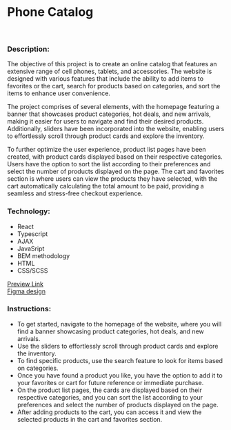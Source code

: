 # Phone Catalog

<br/>

### Description:
The objective of this project is to create an online catalog that features an extensive range of cell phones, tablets, and accessories.
The website is designed with various features that include the ability to add items to favorites or the cart, search for products based on categories, and sort the items to enhance user convenience.

The project comprises of several elements, with the homepage featuring a banner that showcases product categories, hot deals, and new arrivals, making it easier for users to navigate and find their desired products.
Additionally, sliders have been incorporated into the website, enabling users to effortlessly scroll through product cards and explore the inventory.

To further optimize the user experience, product list pages have been created, with product cards displayed based on their respective categories.
Users have the option to sort the list according to their preferences and select the number of products displayed on the page.
The cart and favorites section is where users can view the products they have selected, with the cart automatically calculating the total amount to be paid, providing a seamless and stress-free checkout experience.
<br/>


### Technology:
- React
- Typescript
- AJAX
- JavaSript
- BEM methodology
- HTML
- CSS/SCSS


[Preview Link](https://vitaliidox.github.io/phone_catalog/) <br/>
[Figma design](https://www.figma.com/file/uEetgWenSRxk9jgiym6Yzp/Phone-catalog-redesign?node-id=1%3A2)

### Instructions:
- To get started, navigate to the homepage of the website, where you will find a banner showcasing product categories, hot deals, and new arrivals.
- Use the sliders to effortlessly scroll through product cards and explore the inventory.
- To find specific products, use the search feature to look for items based on categories.
- Once you have found a product you like, you have the option to add it to your favorites or cart for future reference or immediate purchase.
- On the product list pages, the cards are displayed based on their respective categories, and you can sort the list according to your preferences and select the number of products displayed on the page.
- After adding products to the cart, you can access it and view the selected products in the cart and favorites section.
